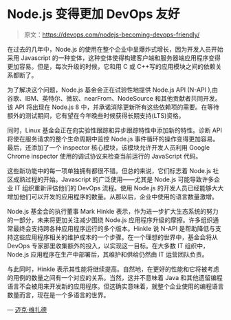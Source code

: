 # Node.js 变得更加 DevOps 友好

> 原文：<https://devops.com/nodejs-becoming-devops-friendly/>

在过去的几年中，Node.js 的使用在整个企业中呈爆炸式增长，因为开发人员开始采用 Javascript 的一种变体，这种变体使得构建客户端和服务器端应用程序变得更加容易。但是，每次升级的时候，它和用 C 或 C++写的应用模块之间的依赖关系都断了。

为了解决这个问题，Node.js 基金会正在试验性地提供 Node.js API (N-API ),由谷歌、IBM、英特尔、微软、nearFrom、NodeSource 和其他贡献者共同开发。该 API 将出现在 Node.js 8 中，并承诺消除更新所有这些依赖项的需要。在等待额外的测试期间，它有望在今年晚些时候获得长期支持(LTS)资格。

同时，Linux 基金会正在向实验性跟踪和异步跟踪特性中添加新的特性。诊断 API 将使在服务请求的整个生命周期中监控 Node.js 事件循环的操作变得更加容易。最后，还添加了一个 inspector 核心模块，该模块允许开发人员利用 Google Chrome inspector 使用的调试协议来检查当前运行的 JavaScript 代码。

这些新功能中的每一项单独拥有都很不错。但总的来说，它们标志着 Node.js 社区成熟过程的开始。Javascript 的广泛使用——尤其是 Node.js 可能导致许多企业 IT 组织重新评估他们的 DevOps 流程。使用 Node.js 的开发人员已经能够大大增加他们可以开发的应用程序的数量。从那以后，企业中使用的语言数量激增。

Node.js 基金会的执行董事 Mark Hinkle 表示，作为进一步扩大生态系统的努力的一部分，未来将更加关注减少围绕 Node.js 应用程序升级的摩擦。许多组织通常最终会支持跨各种应用程序运行的多个版本。Hinkle 说 N-API 是帮助降低与支持这些应用程序相关的维护成本的一个步骤。在一个理想的世界中，基金会将从 DevOps 专家那里收集额外的投入，以实现这一目标。在大多数 IT 组织中，Node.js 应用程序在生产中部署后，其维护和供给仍然由 IT 运营团队负责。

与此同时，Hinkle 表示其性能将继续提高。自然地，在更好的性能和它将被考虑的用例的数量之间有一个对应的关系。当然，这并不意味着 Java 和其他遗留编程语言不会被用来开发新的应用程序。但这确实意味着，就整个企业使用的编程语言数量而言，现在是一个多语言的世界。

— [迈克·维扎德](https://devops.com/author/mike-vizard/)
